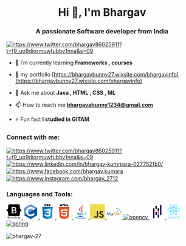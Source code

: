 <h1 align="center">Hi 👋, I'm Bhargav</h1>
<h3 align="center">A passionate Software developer from India</h3>

<p align="left"> <a href="https://twitter.com/https://www.twitter.com/bhargav86025911?t=f9_uo9diormuwfubbv1nna&s=09" target="blank"><img src="https://img.shields.io/twitter/follow/https://www.twitter.com/bhargav86025911?t=f9_uo9diormuwfubbv1nna&s=09?logo=twitter&style=for-the-badge" alt="https://www.twitter.com/bhargav86025911?t=f9_uo9diormuwfubbv1nna&s=09" /></a> </p>

- 🌱 I’m currently learning **Frameworks , courses**

- 📝 my portfolio [https://bhargavbunny27.wixsite.com/bhargavinfo](https://bhargavbunny27.wixsite.com/bhargavinfo)

- 💬 Ask me about **Java , HTML , CSS , ML**

- 📫 How to reach me **bhargavabunny1234@gmail.com**

- ⚡ Fun fact **I studied in GITAM**

<h3 align="left">Connect with me:</h3>
<p align="left">
<a href="https://twitter.com/https://www.twitter.com/bhargav86025911?t=f9_uo9diormuwfubbv1nna&s=09" target="blank"><img align="center" src="https://raw.githubusercontent.com/rahuldkjain/github-profile-readme-generator/master/src/images/icons/Social/twitter.svg" alt="https://www.twitter.com/bhargav86025911?t=f9_uo9diormuwfubbv1nna&s=09" height="30" width="40" /></a>
<a href="https://linkedin.com/in/https://www.linkedin.com/in/bhargav-kummara-0277521b0/" target="blank"><img align="center" src="https://raw.githubusercontent.com/rahuldkjain/github-profile-readme-generator/master/src/images/icons/Social/linked-in-alt.svg" alt="https://www.linkedin.com/in/bhargav-kummara-0277521b0/" height="30" width="40" /></a>
<a href="https://fb.com/https://www.facebook.com/bhargav.kumara" target="blank"><img align="center" src="https://raw.githubusercontent.com/rahuldkjain/github-profile-readme-generator/master/src/images/icons/Social/facebook.svg" alt="https://www.facebook.com/bhargav.kumara" height="30" width="40" /></a>
<a href="https://instagram.com/https://www.instagram.com/bhargav_2712" target="blank"><img align="center" src="https://raw.githubusercontent.com/rahuldkjain/github-profile-readme-generator/master/src/images/icons/Social/instagram.svg" alt="https://www.instagram.com/bhargav_2712" height="30" width="40" /></a>
</p>

<h3 align="left">Languages and Tools:</h3>
<p align="left"> <a href="https://getbootstrap.com" target="_blank" rel="noreferrer"> <img src="https://raw.githubusercontent.com/devicons/devicon/master/icons/bootstrap/bootstrap-plain-wordmark.svg" alt="bootstrap" width="40" height="40"/> </a> <a href="https://www.cprogramming.com/" target="_blank" rel="noreferrer"> <img src="https://raw.githubusercontent.com/devicons/devicon/master/icons/c/c-original.svg" alt="c" width="40" height="40"/> </a> <a href="https://www.w3schools.com/css/" target="_blank" rel="noreferrer"> <img src="https://raw.githubusercontent.com/devicons/devicon/master/icons/css3/css3-original-wordmark.svg" alt="css3" width="40" height="40"/> </a> <a href="https://www.w3.org/html/" target="_blank" rel="noreferrer"> <img src="https://raw.githubusercontent.com/devicons/devicon/master/icons/html5/html5-original-wordmark.svg" alt="html5" width="40" height="40"/> </a> <a href="https://www.java.com" target="_blank" rel="noreferrer"> <img src="https://raw.githubusercontent.com/devicons/devicon/master/icons/java/java-original.svg" alt="java" width="40" height="40"/> </a> <a href="https://developer.mozilla.org/en-US/docs/Web/JavaScript" target="_blank" rel="noreferrer"> <img src="https://raw.githubusercontent.com/devicons/devicon/master/icons/javascript/javascript-original.svg" alt="javascript" width="40" height="40"/> </a> <a href="https://www.mysql.com/" target="_blank" rel="noreferrer"> <img src="https://raw.githubusercontent.com/devicons/devicon/master/icons/mysql/mysql-original-wordmark.svg" alt="mysql" width="40" height="40"/> </a> <a href="https://opencv.org/" target="_blank" rel="noreferrer"> <img src="https://www.vectorlogo.zone/logos/opencv/opencv-icon.svg" alt="opencv" width="40" height="40"/> </a> <a href="https://pandas.pydata.org/" target="_blank" rel="noreferrer"> <img src="https://raw.githubusercontent.com/devicons/devicon/2ae2a900d2f041da66e950e4d48052658d850630/icons/pandas/pandas-original.svg" alt="pandas" width="40" height="40"/> </a> <a href="https://reactjs.org/" target="_blank" rel="noreferrer"> <img src="https://raw.githubusercontent.com/devicons/devicon/master/icons/react/react-original-wordmark.svg" alt="react" width="40" height="40"/> </a> <a href="https://spring.io/" target="_blank" rel="noreferrer"> <img src="https://www.vectorlogo.zone/logos/springio/springio-icon.svg" alt="spring" width="40" height="40"/> </a> </p>

<p><img align="center" src="https://github-readme-stats.vercel.app/api/top-langs?username=bhargav-27&show_icons=true&locale=en&layout=compact" alt="bhargav-27" /></p>

